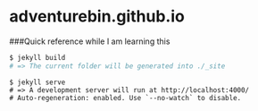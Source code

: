 # adventurebin.github.io


###Quick reference while I am learning this

```bash
$ jekyll build
# => The current folder will be generated into ./_site
```

```
$ jekyll serve
# => A development server will run at http://localhost:4000/
# Auto-regeneration: enabled. Use `--no-watch` to disable.
```
